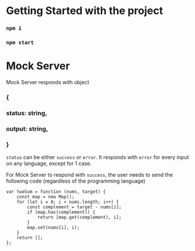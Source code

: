 # Getting Started with the project

### `npm i`
### `npm start`


# Mock Server

Mock Server responds with object
### {
###    status: string,
###    output: string,
### }

`status` can be either `success` or `error`. It responds with  `error` for every input on any language, except for 1 case.

For Mock Server to respond with `success`, the user needs to send the following code (regardless of the programming language)
```
var twoSum = function (nums, target) {
    const map = new Map();
    for (let i = 0; i < nums.length; i++) {
        const complement = target - nums[i];
        if (map.has(complement)) {
            return [map.get(complement), i];
        }
        map.set(nums[i], i);
    }
    return [];
};
```